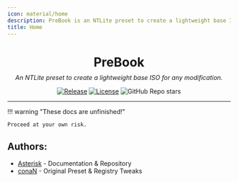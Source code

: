 ```yaml
---
icon: material/home
description: PreBook is an NTLite preset to create a lightweight base ISO for any modification.
title: Home
---
```


<style>
.md-sidebar--primary {
  visibility: hidden;
}
</style>

<div align="center">
<h1 style="margin-bottom:0.35em;">PreBook</h1>
<em>An NTLite preset to create a lightweight base ISO for any modification.</em>
</div>

<div style="text-align:center;" markdown>

[![Release](https://img.shields.io/github/v/release/ast3risk-ops/prebook?sort=semver&style=flat-square&cacheSeconds=3600)](https://github.com/ast3risk-ops/prebook/releases/latest)
[![License](https://img.shields.io/github/license/ast3risk-ops/prebook?style=flat-square&cacheSeconds=86400)](https://github.com/ast3risk-ops/prebook/blob/main/LICENSE)
![GitHub Repo stars](https://img.shields.io/github/stars/ast3risk-ops/prebook?style=flat-square&cacheSeconds=86400)

</div>

----------------------------------------------------------------

!!! warning "These docs are unfinished!"

    Proceed at your own risk.


## Authors:

- [Asterisk](https://asterisk.shinken.studio) \- Documentation & Repository
- [conaN](https://discord.com/users/779674532481990656) \- Original Preset & Registry Tweaks
<!--
## Contributors:

<a href="https://github.com/ast3risk-ops/prebook/graphs/contributors">
  <img src="https://contrib.rocks/image?repo=ast3risk-ops/prebook" />
</a>
-->
